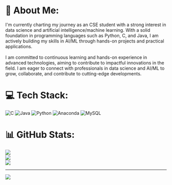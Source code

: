 # 💫 About Me:
I'm currently charting my journey as an CSE student with a strong interest in data science and artificial intelligence/machine learning. With a solid foundation in programming languages such as Python, C, and Java, I am actively building my skills in AI/ML through hands-on projects and practical applications.<br><br>I am committed to continuous learning and hands-on experience in advanced technologies, aiming to contribute to impactful innovations in the field. I am eager to connect with professionals in data science and AI/ML to grow, collaborate, and contribute to cutting-edge developments.


# 💻 Tech Stack:
![C](https://img.shields.io/badge/c-%2300599C.svg?style=for-the-badge&logo=c&logoColor=white) ![Java](https://img.shields.io/badge/java-%23ED8B00.svg?style=for-the-badge&logo=openjdk&logoColor=white) ![Python](https://img.shields.io/badge/python-3670A0?style=for-the-badge&logo=python&logoColor=ffdd54) ![Anaconda](https://img.shields.io/badge/Anaconda-%2344A833.svg?style=for-the-badge&logo=anaconda&logoColor=white) ![MySQL](https://img.shields.io/badge/mysql-4479A1.svg?style=for-the-badge&logo=mysql&logoColor=white)
# 📊 GitHub Stats:
![](https://github-readme-stats.vercel.app/api?username=sandeepbehera21&theme=dark&hide_border=false&include_all_commits=true&count_private=true)<br/>
![](https://github-readme-streak-stats.herokuapp.com/?user=sandeepbehera21&theme=dark&hide_border=false)<br/>
![](https://github-readme-stats.vercel.app/api/top-langs/?username=sandeepbehera21&theme=dark&hide_border=false&include_all_commits=true&count_private=true&layout=compact)

---
[![](https://visitcount.itsvg.in/api?id=sandeepbehera21&icon=0&color=0)](https://visitcount.itsvg.in)

<!-- Proudly created with GPRM ( https://gprm.itsvg.in ) -->

